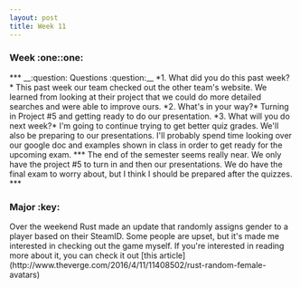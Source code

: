 ```yaml
---   
layout: post   
title: Week 11   
---   
```


<h3>Week :one::one: </h3>   
***   
__:question: Questions :question:__  
*1. What did you do this past week?*   
    This past week our team checked out the other team's website. We learned from looking at their project that we could do more detailed searches and were able to improve ours.   
*2. What's in your way?*   
    Turning in Project #5 and getting ready to do our presentation. 
*3. What will you do next week?*   
    I'm going to continue trying to get better quiz grades. We'll also be preparing to our presentations. I'll probably spend time looking over our google doc and examples shown in class in order to get ready for the upcoming exam.          
***   
The end of the semester seems really near. We only have the project #5 to turn in and then our presentations. We do have the final exam to worry about, but I think I should be prepared after the quizzes.    
***   
<h3> Major :key: </h3>   
  Over the weekend Rust made an update that randomly assigns gender to a player based on their SteamID. Some people are upset, but it's made me interested in checking out the game myself. If you're interested in reading more about it, you can check it out [this article](http://www.theverge.com/2016/4/11/11408502/rust-random-female-avatars)
